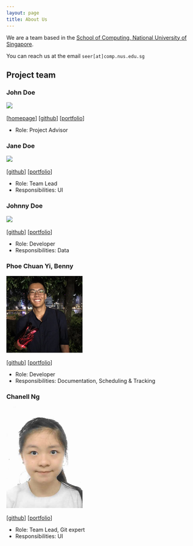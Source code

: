 ```yaml
---
layout: page
title: About Us
---
```


We are a team based in the [School of Computing, National University of Singapore](http://www.comp.nus.edu.sg).

You can reach us at the email `seer[at]comp.nus.edu.sg`

## Project team

### John Doe

<img src="images/johndoe.png" width="200px">

[[homepage](http://www.comp.nus.edu.sg/~damithch)]
[[github](https://github.com/johndoe)]
[[portfolio](team/johndoe.md)]

* Role: Project Advisor

### Jane Doe

<img src="images/johndoe.png" width="200px">

[[github](http://github.com/johndoe)]
[[portfolio](team/johndoe.md)]

* Role: Team Lead
* Responsibilities: UI

### Johnny Doe

<img src="images/johndoe.png" width="200px">

[[github](http://github.com/johndoe)] [[portfolio](team/johndoe.md)]

* Role: Developer
* Responsibilities: Data

### Phoe Chuan Yi, Benny

<img src="images/benny.png" width="200px">

[[github](http://github.com/Bennyphoe)]
[[portfolio](team/benny.md)]

* Role: Developer
* Responsibilities: Documentation, Scheduling & Tracking

### Chanell Ng

<img src="images/chanellng.png" width="200px">

[[github](http://github.com/chanellNg)]
[[portfolio](team/chanellNg.md)]

* Role: Team Lead, Git expert
* Responsibilities: UI
